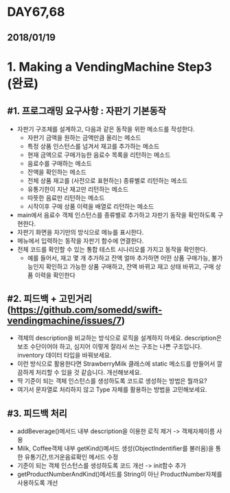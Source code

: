 # DAY67,68

## 2018/01/19

# 1. Making a VendingMachine Step3 (완료)

## #1. 프로그래밍 요구사항 : 자판기 기본동작
  - 자판기 구조체를 설계하고, 다음과 같은 동작을 위한 메소드를 작성한다.
    - 자판기 금액을 원하는 금액만큼 올리는 메소드
    - 특정 상품 인스턴스를 넘겨서 재고를 추가하는 메소드
    - 현재 금액으로 구매가능한 음료수 목록을 리턴하는 메소드
    - 음료수를 구매하는 메소드
    - 잔액을 확인하는 메소드
    - 전체 상품 재고를 (사전으로 표현하는) 종류별로 리턴하는 메소드
    - 유통기한이 지난 재고만 리턴하는 메소드
    - 따뜻한 음료만 리턴하는 메소드
    - 시작이후 구매 상품 이력을 배열로 리턴하는 메소드
  - main에서 음료수 객체 인스턴스를 종류별로 추가하고 자판기 동작을 확인하도록 구현한다.
  - 자판기 화면을 자기만의 방식으로 메뉴를 표시한다.
  - 메뉴에서 입력하는 동작을 자판기 함수에 연결한다.
  - 전체 코드를 확인할 수 있는 통합 테스트 시나리오를 가지고 동작을 확인한다.
    - 예를 들어서, 재고 몇 개 추가하고 잔액 얼마 추가하면 어떤 상품 구매가능, 불가능인지 확인하고 가능한 상품 구매하고, 잔액 바뀌고 재고 상태 바뀌고, 구매 상품 이력을 확인한다

## #2. 피드백 + 고민거리 (https://github.com/somedd/swift-vendingmachine/issues/7)
  - 객체의 description을 비교하는 방식으로 로직을 설계하지 마세요. description은 보조 수단이어야 하고, 심지어 이렇게 잘라서 쓰는 구조는 나쁜 구조입니다. inventory 데이터 타입을 바꿔보세요.
  - 이런 방식으로 활용한다면 StrawberryMilk 클래스에 static 메소드를 만들어서 깔끔하게 처리할 수 있을 것 같습니다. 개선해보세요.
  - 딱 기준이 되는 객체 인스턴스를 생성하도록 코드로 생성하는 방법은 뭘까요?
  - 여기서 문자열로 처리하지 않고 Type 자체를 활용하는 방법을 고민해보세요.

## #3. 피드백 처리
  - addBeverage()메서드 내부 description을 이용한 로직 제거 -> 객체자체이름 사용
  - Milk, Coffee객체 내부 getKind()메서드 생성(ObjectIndentifier를 불러옴)을 통한 유통기간,뜨거운음료확인 메서드 수정
  - 기준이 되는 객체 인스턴스를 생성하도록 코드 개선 -> init함수 추가
  - getProductNumberAndKind()메서드를 String이 아닌 ProductNumber자체를 사용하도록 개선
